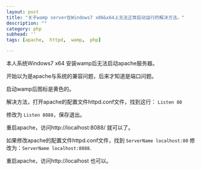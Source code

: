 ```yaml
---
layout: post
title: "关于wamp server在Windows7 x86&x64上无法正常启动运行的解决方法。"
description: ""
category: php
subhead: ''
tags: [apache,  httpd,  wamp,  php]

---
```


本人系统Windows7 x64 安装wamp后无法启动apache服务器。

开始以为是apache与系统的兼容问题，后来才知道是端口问题。

启动wamp后图标是黄色的。

解决方法，打开apache的配置文件httpd.conf文件，找到这行：
`Listen 80`

修改为 `Listen 8088`，保存退出。

重启apache，访问http://localhost:8088/ 就可以了。
 
如果修改apache的配置文件httpd.conf文件，找到
`ServerName localhost:80`
修改为：`ServerName localhost:8088`.

重启apache，访问http://localhost 也可以。


